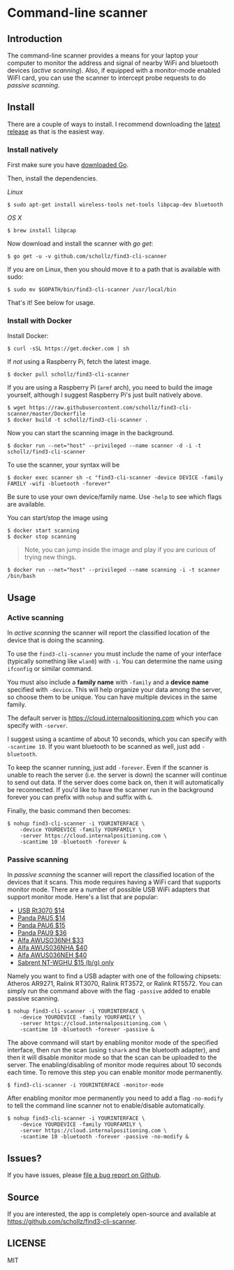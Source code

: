 # Command-line scanner

## Introduction

The command-line scanner provides a means for your laptop your computer to monitor the address and signal of nearby WiFi and bluetooth devices (*active scanning*). Also, if equipped with a monitor-mode enabled WiFI card, you can use the scanner to intercept probe requests to do *passive scanning*.

## Install

There are a couple of ways to install. I recommend downloading the [latest release](https://github.com/schollz/find3-cli-scanner/releases/latest) as that is the easiest way.

### Install natively

First make sure you have [downloaded Go](https://golang.org/dl/).

Then, install the dependencies. 

*Linux*

```
$ sudo apt-get install wireless-tools net-tools libpcap-dev bluetooth
```

*OS X*

```
$ brew install libpcap
```

Now download and install the scanner with *go get*:

```
$ go get -u -v github.com/schollz/find3-cli-scanner
```

If you are on Linux, then you should move it to a path that is available with sudo:

```
$ sudo mv $GOPATH/bin/find3-cli-scanner /usr/local/bin
```

That's it! See below for usage.

### Install with Docker

Install Docker:

```
$ curl -sSL https://get.docker.com | sh
```

If *not* using a Raspberry Pi, fetch the latest image.

```
$ docker pull schollz/find3-cli-scanner
```

If you are using a Raspberry Pi (`armf` arch), you need to build the image yourself, although I suggest Raspberry Pi's just built natively above.

```
$ wget https://raw.githubusercontent.com/schollz/find3-cli-scanner/master/Dockerfile
$ docker build -t schollz/find3-cli-scanner .
```

Now you can start the scanning image in the background.

```
$ docker run --net="host" --privileged --name scanner -d -i -t schollz/find3-cli-scanner
```

To use the scanner, your syntax will be

```
$ docker exec scanner sh -c "find3-cli-scanner -device DEVICE -family FAMILY -wifi -bluetooth -forever"
```

Be sure to use your own device/family name. Use `-help` to see which flags are available.

You can start/stop the image using

```
$ docker start scanning
$ docker stop scanning
```

> Note, you can jump inside the image and play if you are curious of trying new things.
```
$ docker run --net="host" --privileged --name scanning -i -t scanner /bin/bash
```
> 


## Usage

### Active scanning 

In *active scanning* the scanner will report the classified location of the device that is doing the scanning.

To use the `find3-cli-scanner` you must include the name of your interface (typically something like `wlan0`) with `-i`. You can determine the name using `ifconfig` or similar command.

You must also include a **family name** with `-family` and a **device name** specified with `-device`. This will help organize your data among the server, so choose them to be unique. You can have multiple devices in the same family.

The default server is https://cloud.internalpositioning.com which you can specify with `-server`. 

I suggest using a scantime of about 10 seconds, which you can specify with `-scantime 10`. If you want bluetooth to be scanned as well, just add `-bluetooth`.

To keep the scanner running, just add `-forever`. Even if the scanner is unable to reach the server (i.e. the server is down) the scanner will continue to send out data. If the server does come back on, then it will automatically be reconnected. If you'd like to have the scanner run in the background forever you can prefix with `nohup` and suffix with `&`. 

Finally, the basic command then becomes:

```
$ nohup find3-cli-scanner -i YOURINTERFACE \
    -device YOURDEVICE -family YOURFAMILY \
    -server https://cloud.internalpositioning.com \
    -scantime 10 -bluetooth -forever &
```

### Passive scanning 

In *passive scanning* the scanner will report the classified location of the devices that it scans. This mode requires having a WiFi card that supports monitor mode. There are a number of possible USB WiFi adapters that support monitor mode. Here's a list that are popular:

- [USB Rt3070 $14](https://www.amazon.com/gp/product/B00NAXX40C/ref=as_li_tl?ie=UTF8&tag=scholl-20&camp=1789&creative=9325&linkCode=as2&creativeASIN=B00NAXX40C&linkId=b72d3a481799c15e483ea93c551742f4)
- [Panda PAU5 $14](https://www.amazon.com/gp/product/B00EQT0YK2/ref=as_li_tl?ie=UTF8&tag=scholl-20&camp=1789&creative=9325&linkCode=as2&creativeASIN=B00EQT0YK2&linkId=e5b954672d93f1e9ce9c9981331515c4)
- [Panda PAU6 $15](https://www.amazon.com/gp/product/B00JDVRCI0/ref=as_li_tl?ie=UTF8&tag=scholl-20&camp=1789&creative=9325&linkCode=as2&creativeASIN=B00JDVRCI0&linkId=e73e93e020941cada0e64b92186a2546)
- [Panda PAU9 $36](https://www.amazon.com/gp/product/B01LY35HGO/ref=as_li_tl?ie=UTF8&tag=scholl-20&camp=1789&creative=9325&linkCode=as2&creativeASIN=B01LY35HGO&linkId=e63f3beda9855abd59009d6173234918)
- [Alfa AWUSO36NH $33](https://www.amazon.com/gp/product/B0035APGP6/ref=as_li_tl?ie=UTF8&tag=scholl-20&camp=1789&creative=9325&linkCode=as2&creativeASIN=B0035APGP6&linkId=b4e25ba82357ca6f1a33cb23941befb3)
- [Alfa AWUS036NHA $40](https://www.amazon.com/gp/product/B004Y6MIXS/ref=as_li_tl?ie=UTF8&tag=scholl-20&camp=1789&creative=9325&linkCode=as2&creativeASIN=B004Y6MIXS&linkId=0277ca161967134a7f75dd7b3443bded)
- [Alfa AWUS036NEH $40](https://www.amazon.com/gp/product/B0035OCVO6/ref=as_li_tl?ie=UTF8&tag=scholl-20&camp=1789&creative=9325&linkCode=as2&creativeASIN=B0035OCVO6&linkId=bd45697540120291a2f6e169dcf81b96)
- [Sabrent NT-WGHU $15 (b/g) only](https://www.amazon.com/gp/product/B003EVO9U4/ref=as_li_tl?ie=UTF8&tag=scholl-20&camp=1789&creative=9325&linkCode=as2&creativeASIN=B003EVO9U4&linkId=06d4784d38b6bcef5957f3f6e74af8c8)

Namely you want to find a USB adapter with one of the following chipsets: Atheros AR9271, Ralink RT3070, Ralink RT3572, or Ralink RT5572.
You can simply run the command above with the flag `-passive` added to enable passive scanning.

```
$ nohup find3-cli-scanner -i YOURINTERFACE \
    -device YOURDEVICE -family YOURFAMILY \
    -server https://cloud.internalpositioning.com \
    -scantime 10 -bluetooth -forever -passive &
```

The above command will start by enabling monitor mode of the specified interface, then run the scan (using `tshark` and the bluetooth adapter), and then it will disable monitor mode so that the scan can be uploaded to the server. The enabling/disabling of monitor mode requires about 10 seconds each time. To remove this step you can enable monitor mode permanently.

```
$ find3-cli-scanner -i YOURINTERFACE -monitor-mode
```

After enabling monitor moe permanently you need to add a flag `-no-modify` to tell the command line scanner not to enable/disable automatically.

```
$ nohup find3-cli-scanner -i YOURINTERFACE \
    -device YOURDEVICE -family YOURFAMILY \
    -server https://cloud.internalpositioning.com \
    -scantime 10 -bluetooth -forever -passive -no-modify &
```

## Issues?

If you have issues, please [file a bug report on Github](https://github.com/schollz/find3-cli-scanner/issues/new?template=bugs.md&title=Bug:%20).

## Source

If you are interested, the app is completely open-source and available at  https://github.com/schollz/find3-cli-scanner.

## LICENSE

MIT